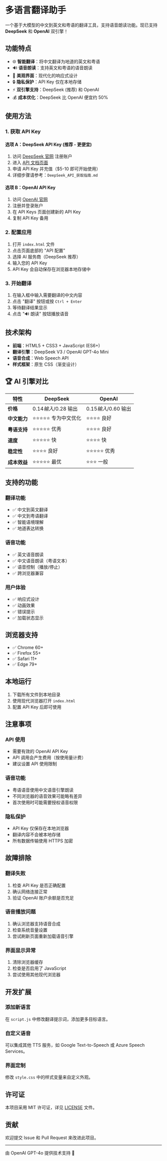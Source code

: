 # 多语言翻译助手

一个基于大模型的中文到英文和粤语的翻译工具，支持语音朗读功能。现已支持 **DeepSeek** 和 **OpenAI** 双引擎！

## 功能特点

- 🌐 **智能翻译**：将中文翻译为地道的英文和粤语
- 🔊 **语音朗读**：支持英文和粤语的语音朗读
- 🎨 **美观界面**：现代化的响应式设计
- 🔒 **隐私保护**：API Key 仅在本地存储
- ⚡ **双引擎支持**：DeepSeek (推荐) 和 OpenAI
- 💰 **成本优化**：DeepSeek 比 OpenAI 便宜约 50%

## 使用方法

### 1. 获取 API Key

#### 选项 A：DeepSeek API Key (推荐 - 更便宜)
1. 访问 [DeepSeek 官网](https://www.deepseek.com/) 注册账户
2. 进入 [API 文档页面](https://api-docs.deepseek.com/)
3. 申请 API Key 并充值（$5-10 即可开始使用）
4. 详细步骤请参考：`DeepSeek_API_获取指南.md`

#### 选项 B：OpenAI API Key
1. 访问 [OpenAI 官网](https://platform.openai.com/)
2. 注册并登录账户
3. 在 API Keys 页面创建新的 API Key
4. 复制 API Key 备用

### 2. 配置应用

1. 打开 `index.html` 文件
2. 点击页面底部的 "API 配置"
3. 选择 AI 服务商（DeepSeek 推荐）
4. 输入您的 API Key
5. API Key 会自动保存在浏览器本地存储中

### 3. 开始翻译

1. 在输入框中输入需要翻译的中文内容
2. 点击 "翻译" 按钮或按 `Ctrl + Enter`
3. 等待翻译结果显示
4. 点击 "🔊 朗读" 按钮播放语音

## 技术架构

- **前端**：HTML5 + CSS3 + JavaScript (ES6+)
- **翻译引擎**：DeepSeek V3 / OpenAI GPT-4o Mini
- **语音合成**：Web Speech API
- **样式框架**：原生 CSS（渐变设计）

## 🏆 AI 引擎对比

| 特性 | DeepSeek | OpenAI |
|------|----------|---------|
| **价格** | $0.14 输入/$0.28 输出 | $0.15 输入/$0.60 输出 |
| **中文能力** | ⭐⭐⭐⭐⭐ 专为中文优化 | ⭐⭐⭐⭐ 良好 |
| **粤语支持** | ⭐⭐⭐⭐⭐ 优秀 | ⭐⭐⭐⭐ 良好 |
| **速度** | ⭐⭐⭐⭐⭐ 快 | ⭐⭐⭐⭐ 快 |
| **稳定性** | ⭐⭐⭐⭐ 良好 | ⭐⭐⭐⭐⭐ 优秀 |
| **成本效益** | ⭐⭐⭐⭐⭐ 最优 | ⭐⭐⭐ 一般 |

## 支持的功能

### 翻译功能
- ✅ 中文到英文翻译
- ✅ 中文到粤语翻译
- ✅ 智能语境理解
- ✅ 地道表达转换

### 语音功能
- ✅ 英文语音朗读
- ✅ 中文语音朗读（粤语文本）
- ✅ 语音控制（播放/停止）
- ✅ 跨浏览器兼容

### 用户体验
- ✅ 响应式设计
- ✅ 动画效果
- ✅ 错误提示
- ✅ 加载状态显示

## 浏览器支持

- ✅ Chrome 60+
- ✅ Firefox 55+
- ✅ Safari 11+
- ✅ Edge 79+

## 本地运行

1. 下载所有文件到本地目录
2. 使用现代浏览器打开 `index.html`
3. 配置 API Key 后即可使用

## 注意事项

### API 使用
- 需要有效的 OpenAI API Key
- API 调用会产生费用（按使用量计费）
- 建议设置 API 使用限制

### 语音功能
- 粤语语音使用中文语音引擎朗读
- 不同浏览器的语音效果可能略有差异
- 首次使用时可能需要授权语音权限

### 隐私保护
- API Key 仅保存在本地浏览器
- 翻译内容不会被本地存储
- 所有数据传输使用 HTTPS 加密

## 故障排除

### 翻译失败
1. 检查 API Key 是否正确配置
2. 确认网络连接正常
3. 验证 OpenAI 账户余额是否充足

### 语音播放问题
1. 确认浏览器支持语音合成
2. 检查系统音量设置
3. 尝试刷新页面重新加载语音引擎

### 界面显示异常
1. 清除浏览器缓存
2. 检查是否启用了 JavaScript
3. 尝试使用其他现代浏览器

## 开发扩展

### 添加新语言
在 `script.js` 中修改翻译提示词，添加更多目标语言。

### 自定义语音
可以集成其他 TTS 服务，如 Google Text-to-Speech 或 Azure Speech Services。

### 界面定制
修改 `style.css` 中的样式变量来自定义外观。

## 许可证

本项目采用 MIT 许可证，详见 [LICENSE](LICENSE) 文件。

## 贡献

欢迎提交 Issue 和 Pull Request 来改进此项目。

---

由 OpenAI GPT-4o 提供技术支持 💫